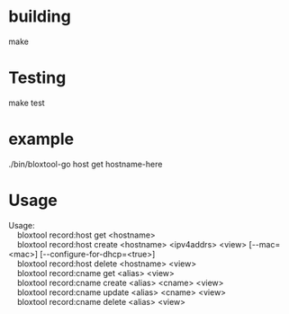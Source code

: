 # building
make

# Testing
make test

# example  
./bin/bloxtool-go host get hostname-here

# Usage  
Usage:  
&nbsp;&nbsp;&nbsp;&nbsp;bloxtool record:host get \<hostname\> <view>  
&nbsp;&nbsp;&nbsp;&nbsp;bloxtool record:host create \<hostname\> \<ipv4addrs\> \<view\> [--mac=\<mac\>] [--configure-for-dhcp=\<true\>]  
&nbsp;&nbsp;&nbsp;&nbsp;bloxtool record:host delete \<hostname\> \<view\>  
&nbsp;&nbsp;&nbsp;&nbsp;bloxtool record:cname get \<alias\> \<view\>  
&nbsp;&nbsp;&nbsp;&nbsp;bloxtool record:cname create \<alias\> \<cname\> \<view\>  
&nbsp;&nbsp;&nbsp;&nbsp;bloxtool record:cname update \<alias\> \<cname\> \<view\>  
&nbsp;&nbsp;&nbsp;&nbsp;bloxtool record:cname delete \<alias\> \<view\>  
